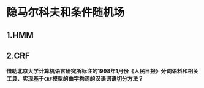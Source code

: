 # 隐马尔科夫和条件随机场
## 1.HMM

## 2.CRF
 **借助北京大学计算机语言研究所标注的1998年1月份《人民日报》分词语料和相关工具，实现基于`CRF`模型的由字构词的汉语词语切分方法？**
